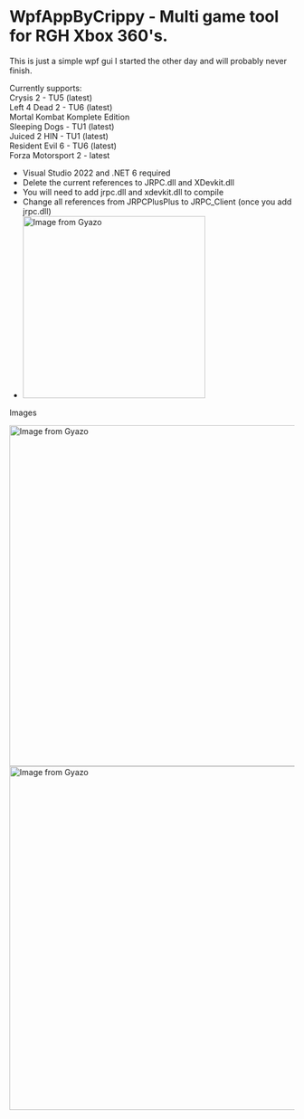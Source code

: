 # WpfAppByCrippy - Multi game tool for RGH Xbox 360's. 
This is just a simple wpf gui I started the other day and will probably never finish. 

Currently supports: <br/>
Crysis 2 - TU5 (latest) <br/>
Left 4 Dead 2 - TU6 (latest) <br/>
Mortal Kombat Komplete Edition <br/>
Sleeping Dogs - TU1 (latest) <br/>
Juiced 2 HIN - TU1 (latest) <br/>
Resident Evil 6 - TU6 (latest) <br/>
Forza Motorsport 2 - latest <br/>

* Visual Studio 2022 and .NET 6 required
* Delete the current references to JRPC.dll and XDevkit.dll
* You will need to add jrpc.dll and xdevkit.dll to compile
* Change all references from JRPCPlusPlus to JRPC_Client (once you add jrpc.dll)
* <a href="https://gyazo.com/498137a566fd60f5017fbbd7dc6f1f52"><img src="https://i.gyazo.com/498137a566fd60f5017fbbd7dc6f1f52.gif" alt="Image from Gyazo" width="322"/></a>

Images

<a href="https://gyazo.com/7e9b45aa90d994d56f1e2e63b8187ca1"><img src="https://i.gyazo.com/7e9b45aa90d994d56f1e2e63b8187ca1.png" alt="Image from Gyazo" width="603"/></a>
<a href="https://gyazo.com/41ccce30ed6180fe8a26ed3a94b7c6dd"><img src="https://i.gyazo.com/41ccce30ed6180fe8a26ed3a94b7c6dd.gif" alt="Image from Gyazo" width="608"/></a>
